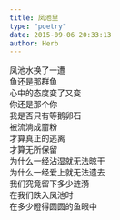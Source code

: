 ```yaml
---  
title: 凤池里  
type: "poetry"  
date: 2015-09-06 20:33:13  
author: Herb  
---  
```

凤池水换了一遭  
鱼还是那群鱼  
心中的态度变了又变  
你还是那个你  
我是否只有等鹅卵石  
被流淌成齑粉  
才算真正的逃离  
才算无所保留  
为什么一经沾湿就无法晾干  
为什么一经爱上就无法遗去  
我们究竟留下多少涟漪  
在我们跌入凤池时  
在多少瞪得圆圆的鱼眼中  
